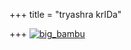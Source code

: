 +++
title = "tryashra krIDa"

+++
[![big\_bambu](https://i1.wp.com/farm3.static.flickr.com/2465/3961148487_7b1edb46f7_o.png)](http://www.flickr.com/photos/24766652@N05/3961148487/ "big_bambu by somasushma, on Flickr")
